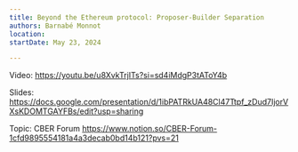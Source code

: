 ```yaml
---
title: Beyond the Ethereum protocol: Proposer-Builder Separation
authors: Barnabé Monnot
location: 
startDate: May 23, 2024

---
```


Video: <https://youtu.be/u8XvkTrjITs?si=sd4iMdgP3tAToY4b>

Slides: <https://docs.google.com/presentation/d/1ibPATRkUA48Cl47Ttpf_zDud7IjorVXsKDOMTGAYFBs/edit?usp=sharing>

Topic: CBER Forum <https://www.notion.so/CBER-Forum-1cfd9895554181a4a3decab0bd14b121?pvs=21>